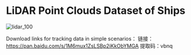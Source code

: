 # LiDAR Point Clouds Dataset of Ships
![lidar_100](https://github.com/zqy411470859/ship_dataset/assets/110621404/fe30c62c-fcae-4164-8c96-51865019b4b5)


Download links for tracking data in simple scenarios：
链接：https://pan.baidu.com/s/1M6mux1ZsLSBp2iKkObYMGA 
提取码：vbnq





